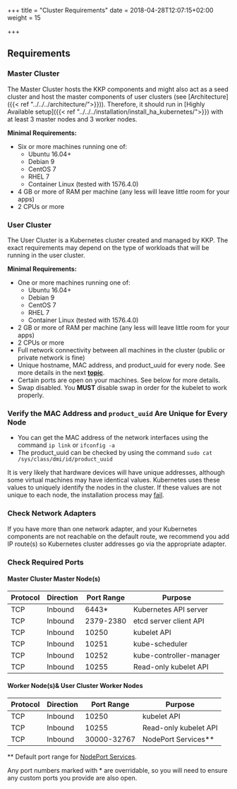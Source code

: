 +++
title = "Cluster Requirements"
date = 2018-04-28T12:07:15+02:00
weight = 15

+++

## Requirements

### Master Cluster
The Master Cluster hosts the KKP components and might also act as a seed cluster and host the master components of user clusters (see [Architecture]({{< ref "../../../architecture/">}})). Therefore, it should run in [Highly Available setup]({{< ref "../../../installation/install_ha_kubernetes/">}}) with at least 3 master nodes and 3 worker nodes.

**Minimal Requirements:**
* Six or more machines running one of:
  * Ubuntu 16.04+
  * Debian 9
  * CentOS 7
  * RHEL 7
  * Container Linux (tested with 1576.4.0)
* 4 GB or more of RAM per machine (any less will leave little room for your apps)
* 2 CPUs or more

### User Cluster
The User Cluster is a Kubernetes cluster created and managed by KKP. The exact requirements may depend on the type of workloads that will be running in the user cluster.

**Minimal Requirements:**
* One or more machines running one of:
  * Ubuntu 16.04+
  * Debian 9
  * CentOS 7
  * RHEL 7
  * Container Linux (tested with 1576.4.0)
* 2 GB or more of RAM per machine (any less will leave little room for your apps)
* 2 CPUs or more
* Full network connectivity between all machines in the cluster (public or private network is fine)
* Unique hostname, MAC address, and product_uuid for every node. See more details in the next [**topic**](#Verify-the-MAC-Address-and-product-uuid-Are-Unique-for-Every-Node).
* Certain ports are open on your machines. See below for more details.
* Swap disabled. You **MUST** disable swap in order for the kubelet to work properly.

### Verify the MAC Address and `product_uuid` Are Unique for Every Node

* You can get the MAC address of the network interfaces using the command `ip link` or `ifconfig -a`
* The product_uuid can be checked by using the command `sudo cat /sys/class/dmi/id/product_uuid`

It is very likely that hardware devices will have unique addresses, although some virtual machines may have identical values. Kubernetes uses these values to uniquely identify the nodes in the cluster. If these values are not unique to each node, the installation process may [fail](https://github.com/kubernetes/kubeadm/issues/31).

### Check Network Adapters

If you have more than one network adapter, and your Kubernetes components are not reachable on the default route, we recommend you add IP route(s) so Kubernetes cluster addresses go via the appropriate adapter.

### Check Required Ports

#### Master Cluster Master Node(s)

| Protocol | Direction | Port Range | Purpose                 |
|----------|-----------|------------|-------------------------|
| TCP      | Inbound   | 6443*      | Kubernetes API server   |
| TCP      | Inbound   | 2379-2380  | etcd server client API  |
| TCP      | Inbound   | 10250      | kubelet API             |
| TCP      | Inbound   | 10251      | kube-scheduler          |
| TCP      | Inbound   | 10252      | kube-controller-manager |
| TCP      | Inbound   | 10255      | Read-only kubelet API   |

#### Worker Node(s)& User Cluster Worker Nodes

| Protocol | Direction | Port Range  | Purpose               |
|----------|-----------|-------------|-----------------------|
| TCP      | Inbound   | 10250       | kubelet API           |
| TCP      | Inbound   | 10255       | Read-only kubelet API |
| TCP      | Inbound   | 30000-32767 | NodePort Services**   |

** Default port range for [NodePort Services](https://kubernetes.io/docs/concepts/services-networking/service/).

Any port numbers marked with * are overridable, so you will need to ensure any custom ports you provide are also open.
